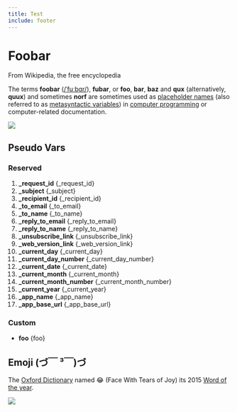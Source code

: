```yaml
---
title: Test
include: footer
---
```


# Foobar

From Wikipedia, the free encyclopedia

The terms **foobar** ([/ˈfuːbɑr/](https://en.wikipedia.org/wiki/Help:IPA_for_English "Help:IPA for English")), **fubar**, or **foo**, **bar**, **baz** and **qux** (alternatively, **quux**) and sometimes **norf** are sometimes used as [placeholder names](https://en.wikipedia.org/wiki/Placeholder_name "Placeholder name") (also referred to as [metasyntactic variables](https://en.wikipedia.org/wiki/Metasyntactic_variable "Metasyntactic variable")) in [computer programming](https://en.wikipedia.org/wiki/Computer_programming "Computer programming") or computer-related documentation.

![](https://placehold.it/800x300?text=foo{foo})

## Pseudo Vars

### Reserved

  1. **_request_id**             {_request_id}
  1. **_subject**                {_subject}
  1. **_recipient_id**           {_recipient_id}
  1. **_to_email**               {_to_email}
  1. **_to_name**                {_to_name}
  1. **_reply_to_email**         {_reply_to_email}
  1. **_reply_to_name**          {_reply_to_name}
  1. **_unsubscribe_link**       {_unsubscribe_link}
  1. **_web_version_link**       {_web_version_link}
  1. **_current_day**            {_current_day}
  1. **_current_day_number**     {_current_day_number}
  1. **_current_date**           {_current_date}
  1. **_current_month**          {_current_month}
  1. **_current_month_number**   {_current_month_number}
  1. **_current_year**           {_current_year}
  1. **_app_name**               {_app_name}
  1. **_app_base_url**           {_app_base_url}

### Custom

  - **foo**                     {foo}

## Emoji (づ￣ ³￣)づ

The [Oxford Dictionary](https://en.wikipedia.org/wiki/Oxford_Dictionary) named 😂 (Face With Tears of Joy) its 2015 [Word of the year](https://en.wikipedia.org/wiki/Word_of_the_year#Oxford").

![](https://s3.amazonaws.com/trolley/attachments/20160118-170107_Emoji_u1f605-01.png)